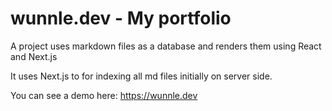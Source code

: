 # wunnle.dev - My portfolio

A project uses markdown files as a database and renders them using React and Next.js

It uses Next.js to for indexing all md files initially on server side. 

You can see a demo here: https://wunnle.dev
